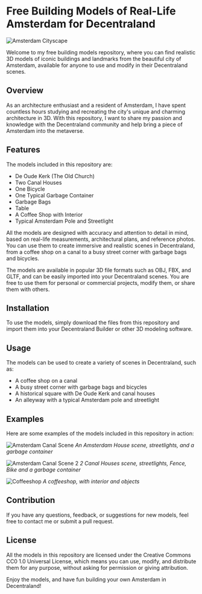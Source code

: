 # Free Building Models of Real-Life Amsterdam for Decentraland

![Amsterdam Cityscape](https://imgur.com/YVNGbU7)

Welcome to my free building models repository, where you can find realistic 3D models of iconic buildings and landmarks from the beautiful city of Amsterdam, available for anyone to use and modify in their Decentraland scenes.

## Overview

As an architecture enthusiast and a resident of Amsterdam, I have spent countless hours studying and recreating the city's unique and charming architecture in 3D. With this repository, I want to share my passion and knowledge with the Decentraland community and help bring a piece of Amsterdam into the metaverse.

## Features

The models included in this repository are:

- De Oude Kerk (The Old Church)
- Two Canal Houses
- One Bicycle
- One Typical Garbage Container
- Garbage Bags
- Table
- A Coffee Shop with Interior
- Typical Amsterdam Pole and Streetlight

All the models are designed with accuracy and attention to detail in mind, based on real-life measurements, architectural plans, and reference photos. You can use them to create immersive and realistic scenes in Decentraland, from a coffee shop on a canal to a busy street corner with garbage bags and bicycles.

The models are available in popular 3D file formats such as OBJ, FBX, and GLTF, and can be easily imported into your Decentraland scenes. You are free to use them for personal or commercial projects, modify them, or share them with others.

## Installation

To use the models, simply download the files from this repository and import them into your Decentraland Builder or other 3D modeling software.

## Usage

The models can be used to create a variety of scenes in Decentraland, such as:

- A coffee shop on a canal
- A busy street corner with garbage bags and bicycles
- A historical square with De Oude Kerk and canal houses
- An alleyway with a typical Amsterdam pole and streetlight

## Examples

Here are some examples of the models included in this repository in action:

![Amsterdam Canal Scene](https://imgur.com/G0QesWa)
*An Amsterdam House scene, streetlights, and a garbage container*

![Amsterdam Canal Scene 2](https://imgur.com/Tn1NfuR)
*2 Canal Houses scene, streetlights, Fence, Bike and a garbage container*

![Coffeeshop](https://imgur.com/0gBOtdE)
*A coffeeshop, with interior and objects*


## Contribution

If you have any questions, feedback, or suggestions for new models, feel free to contact me or submit a pull request.

## License

All the models in this repository are licensed under the Creative Commons CC0 1.0 Universal License, which means you can use, modify, and distribute them for any purpose, without asking for permission or giving attribution.

Enjoy the models, and have fun building your own Amsterdam in Decentraland!

